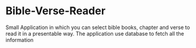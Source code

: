 # Bible-Verse-Reader
Small Application in which you can select bible books, chapter and verse to read it in a presentable way. The application use database to fetch all the information
